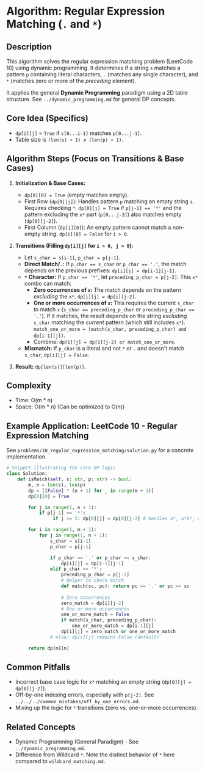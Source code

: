 # Algorithm: Regular Expression Matching (`.` and `*`)

## Description

This algorithm solves the regular expression matching problem (LeetCode 10) using dynamic programming. It determines if a string `s` matches a pattern `p` containing literal characters, `.` (matches any single character), and `*` (matches zero or more of the *preceding* element).

It applies the general **Dynamic Programming** paradigm using a 2D table structure. See `../dynamic_programming.md` for general DP concepts.

## Core Idea (Specifics)

*   `dp[i][j]` = `True` if `s[0...i-1]` matches `p[0...j-1]`.
*   Table size is `(len(s) + 1) x (len(p) + 1)`.

## Algorithm Steps (Focus on Transitions & Base Cases)

1.  **Initialization & Base Cases:**
    *   `dp[0][0] = True` (empty matches empty).
    *   First Row (`dp[0][j]`): Handles pattern `p` matching an empty string `s`. Requires checking `*`. `dp[0][j] = True` if `p[j-1] == '*'` and the pattern excluding the `x*` part (`p[0...j-3]`) also matches empty (`dp[0][j-2]`).
    *   First Column (`dp[i][0]`): An empty pattern cannot match a non-empty string. `dp[i][0] = False` for `i > 0`.

2.  **Transitions (Filling `dp[i][j]` for `i > 0, j > 0`):**
    *   Let `s_char = s[i-1]`, `p_char = p[j-1]`.
    *   **Direct Match/`.`:** If `p_char == s_char` or `p_char == '.'`, the match depends on the previous prefixes: `dp[i][j] = dp[i-1][j-1]`.
    *   **`*` Character:** If `p_char == '*'`, let `preceding_p_char = p[j-2]`. This `x*` combo can match:
        *   **Zero occurrences of `x`:** The match depends on the pattern *excluding* the `x*`. `dp[i][j] = dp[i][j-2]`.
        *   **One or more occurrences of `x`:** This requires the current `s_char` to match `x` (`s_char == preceding_p_char` or `preceding_p_char == '.'`). If it matches, the result depends on the string *excluding* `s_char` matching the *current* pattern (which still includes `x*`). `match_one_or_more = (match(s_char, preceding_p_char) and dp[i-1][j])`.
        *   Combine: `dp[i][j] = dp[i][j-2] or match_one_or_more`.
    *   **Mismatch:** If `p_char` is a literal and not `*` or `.` and doesn't match `s_char`, `dp[i][j] = False`.

3.  **Result:** `dp[len(s)][len(p)]`.

## Complexity

*   Time: O(m * n)
*   Space: O(m * n) (Can be optimized to O(n))

## Example Application: LeetCode 10 - Regular Expression Matching

See `problems/10_regular_expression_matching/solution.py` for a concrete implementation.

```python
# Snippet illustrating the core DP logic
class Solution:
    def isMatch(self, s: str, p: str) -> bool:
        m, n = len(s), len(p)
        dp = [[False] * (n + 1) for _ in range(m + 1)]
        dp[0][0] = True

        for j in range(1, n + 1):
            if p[j-1] == '*':
                 if j >= 2: dp[0][j] = dp[0][j-2] # Handles a*, a*b*, etc. for empty string

        for i in range(1, m + 1):
            for j in range(1, n + 1):
                s_char = s[i-1]
                p_char = p[j-1]

                if p_char == '.' or p_char == s_char:
                    dp[i][j] = dp[i-1][j-1]
                elif p_char == '*':
                    preceding_p_char = p[j-2]
                    # Helper to check match
                    def match(sc, pc): return pc == '.' or pc == sc
                    
                    # Zero occurrences
                    zero_match = dp[i][j-2]
                    # One or more occurrences
                    one_or_more_match = False
                    if match(s_char, preceding_p_char):
                        one_or_more_match = dp[i-1][j] 
                    dp[i][j] = zero_match or one_or_more_match
                # else: dp[i][j] remains False (default)

        return dp[m][n]
```

## Common Pitfalls

*   Incorrect base case logic for `x*` matching an empty string (`dp[0][j] = dp[0][j-2]`).
*   Off-by-one indexing errors, especially with `p[j-2]`. See `../../../common_mistakes/off_by_one_errors.md`.
*   Mixing up the logic for `*` transitions (zero vs. one-or-more occurrences).

## Related Concepts
*   Dynamic Programming (General Paradigm) - See `../dynamic_programming.md`.
*   Difference from Wildcard `*`: Note the distinct behavior of `*` here compared to `wildcard_matching.md`. 